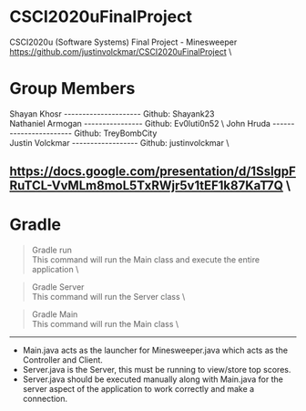 # CSCI2020uFinalProject

CSCI2020u (Software Systems) Final Project - Minesweeper \
https://github.com/justinvolckmar/CSCI2020uFinalProject \

# Group Members
Shayan Khosr --------------------- Github: Shayank23 \
Nathaniel Armogan ---------------- Github: Ev0luti0n52 \ 
John Hruda -----------------------	Github: TreyBombCity \
Justin Volckmar ------------------ Github: justinvolckmar \

https://docs.google.com/presentation/d/1SslgpFRuTCL-VvMLm8moL5TxRWjr5v1tEF1k87KaT7Q \
-------------------------------------------------------------------------------------------
# Gradle

> Gradle run \
This command will run the Main class and execute the entire application \

> Gradle Server \
This command will run the Server class \

> Gradle Main \
This command will run the Main class \
-------------------------------------------------------------------------------------------
- Main.java acts as the launcher for Minesweeper.java which acts as the Controller and Client.
- Server.java is the Server, this must be running to view/store top scores.
- Server.java should be executed manually along with Main.java for the server aspect of the application 
  to work correctly and make a connection.